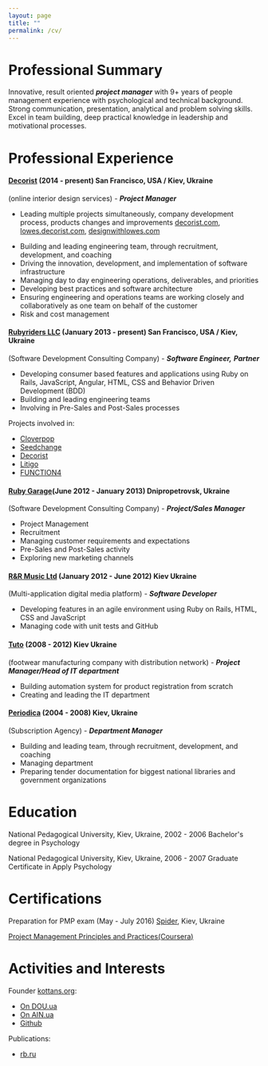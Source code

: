 ```yaml
---
layout: page
title: ""
permalink: /cv/
---
```


# Professional Summary

Innovative, result oriented ***project manager*** with 9+ years  of people management experience with psychological and technical background. Strong communication, presentation, analytical and problem solving skills.
Excel in team building, deep practical knowledge in leadership and motivational processes.

# Professional Experience

<!-- DECORIST -->

#### [Decorist](https://www.decorist.com/) (2014 - present) San Francisco, USA / Kiev, Ukraine
(online interior design services) - ***Project Manager***

* Leading multiple projects simultaneously, company development process, products changes and improvements [decorist.com](https://decorist.com/), [lowes.decorist.com](http://lowes.decorist.com/), [designwithlowes.com](https://www.designwithlowes.com/)
<!-- * Hiring development team from the first person, growing the size of the team to 30 people -->
* Building and leading engineering team, through recruitment, development, and
coaching
* Driving the innovation, development, and implementation of software infrastructure
* Managing day to day engineering operations, deliverables, and priorities
* Developing best practices and software architecture
* Ensuring engineering and operations teams are working closely and collaboratively as one team
on behalf of the customer
* Risk and cost management

<!-- DECORIST -->

<!-- RUBYRIDERS -->

#### [Rubyriders LLC](http://www.rubyriders.com/) (January 2013 - present) San Francisco, USA / Kiev, Ukraine
(Software Development Consulting Company) - ***Software Engineer,***  ***Partner***

* Developing consumer based features and applications using Ruby on Rails, JavaScript, Angular, HTML, CSS and Behavior Driven Development (BDD)
* Building and leading engineering teams
* Involving in Pre-Sales and Post-Sales processes

Projects involved in:

* [Cloverpop](https://www.cloverpop.com/)
* [Seedchange](https://www.seedchange.com/)
* [Decorist](https://www.decorist.com/)
* [Litigo](http://www.litigo.org/)
* [FUNCTION4](http://fn4.us/)

<!-- RUBYRIDERS -->

<!-- RUBYGARAGE -->

#### [Ruby Garage](https://rubygarage.org/)(June 2012 - January 2013) Dnipropetrovsk, Ukraine
(Software Development Consulting Company) - ***Project/Sales Manager***

* Project Management
* Recruitment
* Managing customer requirements and expectations
* Pre-Sales and Post-Sales activity
* Exploring new marketing channels

<!-- RUBYGARAGE -->

<!-- TUNHOG -->

#### [R&R Music Ltd](https://www.linkedin.com/company/1938618) (January 2012 - June 2012) Kiev Ukraine
(Multi-application digital media platform) - ***Software Developer***

* Developing features in an agile environment using Ruby on Rails, HTML, CSS and JavaScript
* Managing code with unit tests and GitHub

<!-- TUNHOG -->

<!-- TUTO -->

#### [Tuto](http://tuto.bigopt.com/) (2008 - 2012) Kiev Ukraine
(footwear manufacturing company with distribution network) - ***Project Manager/Head of IT department***

* Building automation system for product registration from scratch
* Creating and leading the IT department

<!-- TUNHOG -->

<!-- PERIODICA -->

#### [Periodica](http://www.periodik.com.ua/) (2004 - 2008) Kiev, Ukraine
(Subscription Agency) - ***Department Manager***
<!-- TODO fix this -->

* Building and leading team, through recruitment, development, and
coaching
* Managing department
* Preparing tender documentation for biggest national libraries and government organizations


<!-- PERIODICA -->

# Education

National Pedagogical University, Kiev, Ukraine, 2002 - 2006 Bachelor's degree in Psychology

National Pedagogical University, Kiev, Ukraine, 2006 - 2007 Graduate Certificate in Apply Psychology

# Certifications

Preparation for PMP exam (May - July 2016) [Spider](http://spiderproject.com.ua/en/certification/calendar/), Kiev, Ukraine

[Project Management Principles and Practices(Coursera)](https://www.coursera.org/specializations/project-management)

# Activities and Interests

Founder [kottans.org](http://kottans.org/):

* [On DOU.ua](https://dou.ua/forums/tags/kottans.org/)
* [On AIN.ua](http://ain.ua/tag/kottans)
* [Github](https://github.com/Kottans)

Publications:

* [rb.ru](http://rb.ru/author/sychov/)
